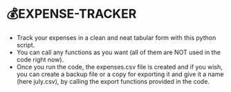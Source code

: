 # 💰**EXPENSE-TRACKER**
- Track your expenses in a clean and neat tabular form with this python script.
- You can call any functions as you want (all of them are NOT used in the code right now).
- Once you run the code, the expenses.csv file is created and if you wish, you can create a backup file or a copy for exporting it and give it a name (here july.csv), by calling the export functions provided in the code.
